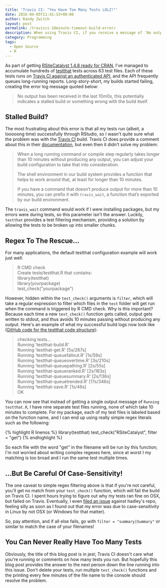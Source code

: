 ```yaml
---
title: 'Travis CI: "You Have Too Many Tests LOLZ!"'
date: 2016-04-05T11:41:53+00:00
author: Randy Zwitch
layout: post
permalink: /travisci-10minute-timeout-build-error/
description: When using Travis CI, if you receive a message of 'No output has been received in the last 10m0s', here's one way to fix it if you're using R.
category: Programming
tags:
  - Open Source
  - R
---
```


As part of getting [RSiteCatalyst 1.4.8 ready for CRAN](http://randyzwitch.com/rsitecatalyst-version-1-4-8-release-notes/), I've managed to accumulate hundreds of [testthat](https://github.com/hadley/testthat) tests across 63 test files. Each of these tests runs on [Travis CI against an authenticated API](http://randyzwitch.com/authentication-travis-ci/), and the API frequently queues long-running reports. Long-story-short, my builds started failing, creating the error log message quoted below:

> No output has been received in the last 10m0s, this potentially indicates a stalled build or something wrong with the build itself.

## Stalled Build?

The most frustrating about this error is that all my tests run (albeit, a looooong time) successfully through RStudio, so I wasn't quite sure what the problem was with the [Travis CI](https://travis-ci.org/) build. Travis CI does provide a comment about this in their [documentation](https://docs.travis-ci.com/user/common-build-problems/#My-builds-are-timing-out), but even then it didn't solve my problem:

> When a long running command or compile step regularly takes longer than 10 minutes without producing any output, you can adjust your build configuration to take that into consideration.
>
> The shell environment in our build system provides a function that helps to work around that, at least for longer than 10 minutes.
>
> If you have a command that doesn’t produce output for more than 10 minutes, you can prefix it with `travis_wait`, a function that’s exported by our build environment.

The `travis_wait` command would work if I were installing packages, but my errors were during tests, so this parameter isn't the answer. Luckily, `testthat` provides a test filtering mechanism, providing a solution by allowing the tests to be broken up into smaller chunks.

## Regex To The Rescue...

For many applications, the default testthat configuration example will work just well:

> R CMD check  
> Create tests/testthat.R that contains:  
> library(testthat)  
> library(yourpackage)  
> test_check("yourpackage")  

However, hidden within the `test_check()` arguments is `filter`, which will take a regular expression to filter which files in the `test` folder will get run when the command is triggered by R CMD check. Why is this important? Because each time a new `test_check()` function gets called, output gets written to stdout, and thus avoids 10 minutes passing without producing any output. Here's an example of what my successful build logs now look like ([GitHub code for the testthat code structure](https://github.com/randyzwitch/RSiteCatalyst/tree/master/tests)):

> checking tests...  
> Running ‘testthat-build.R’  
> Running ‘testthat-get.R’ [5s/267s]  
> Running ‘testthat-queuefallout.R’ [1s/59s]  
> Running ‘testthat-queueovertime.R’ [3s/210s]  
> Running ‘testthat-queuepathing.R’ [2s/55s]  
> Running ‘testthat-queueranked.R’ [2s/183s]  
> Running ‘testthat-queuesummary.R’ [2s/136s]  
> Running ‘testthat-queuetrended.R’ [17s/346s]  
> Running ‘testthat-save.R’ [1s/46s]  
> OK  

You can now see that instead of getting a single output message of `Running testthat.R`, I have nine separate test files running, none of which take 10 minutes to complete. For my package, each of my test files is labeled based on the function name, and I can end up using really simple regex literals such as the following:

{% highlight R linenos %}
library(testthat)
test_check("RSiteCatalyst", filter = "get")
{% endhighlight %}

So each file with the word "get" in the filename will be run by this function; I'm not worried about writing complex regexes here, since at worst I my matching is too broad and I run the same test multiple times.

## ...But Be Careful Of Case-Sensitivity!

The one caveat to simple regex filtering above is that if you're not careful, you'll get no match from your `test_check()` function, which will fail the build on Travis CI. I spent hours trying to figure out why my tests ran fine on OSX, but failed on Travis. Eventually, I even [filed an issue](https://github.com/hadley/testthat/issues/434) against hadley's repo, feeling silly as soon as I found out that my error was due to case-sensitivity in Linux by not OSX (or Windows for that matter).

So, pay attention, and if all else fails, go with `filter = "summary|Summary"` or similar to match the case of your filenames!

## You Can Never Really Have Too Many Tests

Obviously, the title of this blog post is in jest; Travis CI doesn't care what you're running or comments on how many tests you run. But hopefully this blog post provides the answer to the next person down the line running into this issue. Don't delete your tests, run multiple `test_check()` functions and the printing every few minutes of the file name to the console should resolve the problem.
